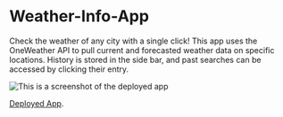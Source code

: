 # Weather-Info-App

Check the weather of any city with a single click! This app uses the OneWeather API to pull current and forecasted weather data on specific locations. History is stored in the side bar, and past searches can be accessed by clicking their entry.

![This is a screenshot of the deployed app](https://cdn.discordapp.com/attachments/685600806409470146/956420146732355584/unknown.png)

[Deployed App](https://garttheskeleton.github.io/Weather-Info-App/).
